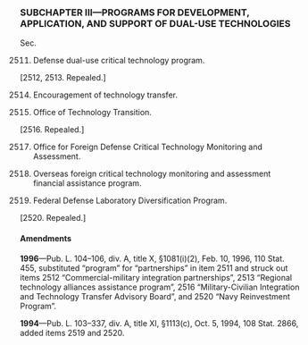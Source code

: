 ### SUBCHAPTER III—PROGRAMS FOR DEVELOPMENT, APPLICATION, AND SUPPORT OF DUAL-USE TECHNOLOGIES ###

Sec.

2511. Defense dual-use critical technology program.

[2512, 2513. Repealed.]

2514. Encouragement of technology transfer.

2515. Office of Technology Transition.

[2516. Repealed.]

2517. Office for Foreign Defense Critical Technology Monitoring and Assessment.

2518. Overseas foreign critical technology monitoring and assessment financial assistance program.

2519. Federal Defense Laboratory Diversification Program.

[2520. Repealed.]

#### Amendments ####

**1996**—Pub. L. 104–106, div. A, title X, §1081(i)(2), Feb. 10, 1996, 110 Stat. 455, substituted “program” for “partnerships” in item 2511 and struck out items 2512 “Commercial-military integration partnerships”, 2513 “Regional technology alliances assistance program”, 2516 “Military-Civilian Integration and Technology Transfer Advisory Board”, and 2520 “Navy Reinvestment Program”.

**1994**—Pub. L. 103–337, div. A, title XI, §1113(c), Oct. 5, 1994, 108 Stat. 2866, added items 2519 and 2520.